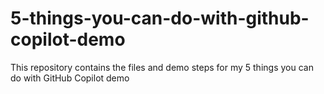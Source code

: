 # 5-things-you-can-do-with-github-copilot-demo
This repository contains the files and demo steps for my 5 things you can do with GitHub Copilot demo
